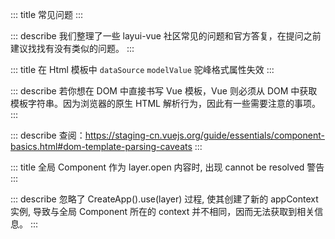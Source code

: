 ::: title 常见问题
:::

::: describe 我们整理了一些 layui-vue 社区常见的问题和官方答复，在提问之前建议找找有没有类似的问题。
:::

::: title 在 Html 模板中 `dataSource` `modelValue` 驼峰格式属性失效
:::

::: describe 若你想在 DOM 中直接书写 Vue 模板，Vue 则必须从 DOM 中获取模板字符串。因为浏览器的原生 HTML 解析行为，因此有一些需要注意的事项。
:::

::: describe 查阅：<a style="color:#009688;" href="https://staging-cn.vuejs.org/guide/essentials/component-basics.html#dom-template-parsing-caveats">https://staging-cn.vuejs.org/guide/essentials/component-basics.html#dom-template-parsing-caveats</a >
:::

::: title 全局 Component 作为 layer.open 内容时, 出现 cannot be resolved 警告
:::

::: describe 忽略了 CreateApp().use(layer) 过程, 使其创建了新的 appContext 实例, 导致与全局 Component 所在的 context 并不相同，因而无法获取到相关信息。
:::

